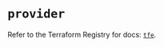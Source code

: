 # `provider`

Refer to the Terraform Registry for docs: [`tfe`](https://registry.terraform.io/providers/hashicorp/tfe/0.54.0/docs).
